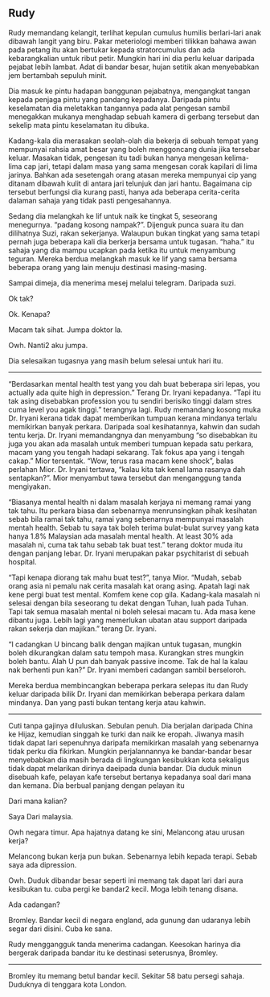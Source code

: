 ## Rudy

Rudy memandang kelangit, terlihat kepulan cumulus humilis berlari-lari anak dibawah langit yang biru. Pakar meteriologi memberi tilikkan bahawa awan pada petang itu akan bertukar kepada stratorcumulus dan ada kebarangkalian untuk ribut petir. Mungkin hari ini dia perlu keluar daripada pejabat lebih lambat. Adat di bandar besar, hujan setitik akan menyebabkan jem bertambah sepuluh minit.

Dia masuk ke pintu hadapan banggunan pejabatnya, mengangkat tangan kepada penjaga pintu yang pandang kepadanya. Daripada pintu keselamatan dia meletakkan tangannya pada alat pengesan sambil menegakkan mukanya menghadap sebuah kamera di gerbang tersebut dan sekelip mata pintu keselamatan itu dibuka.

Kadang-kala dia merasakan seolah-olah dia bekerja di sebuah tempat yang mempunyai rahsia amat besar yang boleh menggoncang dunia jika tersebar keluar. Masakan tidak, pengesan itu tadi bukan hanya mengesan kelima-lima cap jari, tetapi dalam masa yang sama mengesan corak kapilari di lima jarinya. Bahkan ada sesetengah orang atasan mereka mempunyai cip yang ditanam dibawah kulit di antara jari telunjuk dan jari hantu. Bagaimana cip tersebut berfungsi dia kurang pasti, hanya ada beberapa cerita-cerita dalaman sahaja yang tidak pasti pengesahannya.

Sedang dia melangkah ke lif untuk naik ke tingkat 5, seseorang menegurnya. “padang kosong nampak?”. Dijenguk punca suara itu dan dilihatnya Suzi, rakan sekerjanya. Walaupun bukan tingkat yang sama tetapi pernah juga beberapa kali dia berkerja bersama untuk tugasan. “haha.” itu sahaja yang dia mampu ucapkan pada ketika itu untuk menyambung teguran. Mereka berdua melangkah masuk ke lif yang sama bersama beberapa orang yang lain menuju destinasi masing-masing.

Sampai dimeja, dia menerima mesej melalui telegram. Daripada suzi.

Ok tak?

Ok. Kenapa?

Macam tak sihat. Jumpa doktor la.

Owh. Nanti2 aku jumpa.

Dia selesaikan tugasnya yang masih belum selesai untuk hari itu. 

---

“Berdasarkan mental health test yang you dah buat beberapa siri lepas, you actually ada quite high in depression.” Terang Dr. Iryani kepadanya. “Tapi itu tak asing disebabkan profession you tu sendiri berisiko tinggi dalam stres cuma level you agak tinggi.” terangnya lagi. Rudy memandang kosong muka Dr. Iryani kerana tidak dapat memberikan tumpuan kerana mindanya terlalu memikirkan banyak perkara. Daripada soal kesihatannya, kahwin dan sudah tentu kerja. Dr. Iryani memandangnya dan menyambung “so disebabkan itu juga you akan ada masalah untuk memberi tumpuan kepada satu perkara, macam yang you tengah hadapi sekarang. Tak fokus apa yang i tengah cakap.” Mior tersentak. “Wow, terus rasa macam kene shock”, balas perlahan Mior. Dr. Iryani tertawa, “kalau kita tak kenal lama rasanya dah sentapkan?”. Mior menyambut tawa tersebut dan menganggung tanda mengiyakan.

“Biasanya mental health ni dalam masalah kerjaya ni memang ramai yang tak tahu. Itu perkara biasa dan sebenarnya menrunsingkan pihak kesihatan sebab bila ramai tak tahu, ramai yang sebenarnya mempunyai masalah mentah health. Sebab tu saya tak boleh terima bulat-bulat survey yang kata hanya 1.8% Malaysian ada masalah mental health. At least 30% ada masalah ni, cuma tak tahu sebab tak buat test.” terang doktor muda itu dengan panjang lebar. Dr. Iryani merupakan pakar psychitarist di sebuah hospital.

“Tapi kenapa diorang tak mahu buat test?”, tanya Mior. “Mudah, sebab orang asia ni pemalu nak cerita masalah kat orang asing. Apatah lagi nak kene pergi buat test mental. Komfem kene cop gila. Kadang-kala masalah ni selesai dengan bila seseorang tu dekat dengan Tuhan, luah pada Tuhan. Tapi tak semua masalah mental ni boleh selesai macam tu. Ada masa kene dibantu juga. Lebih lagi yang memerlukan ubatan atau support daripada rakan sekerja dan majikan.” terang Dr. Iryani.

“I cadangkan U bincang balik dengan majikan untuk tugasan, mungkin boleh dikurangkan dalam satu tempoh masa. Kurangkan stres mungkin boleh bantu. Alah U pun dah banyak passive income. Tak de hal la kalau nak berhenti pun kan?” Dr. Iryani memberi cadangan sambil berseloroh.

Mereka berdua membincangkan beberapa perkara selepas itu dan Rudy keluar daripada bilik Dr. Iryani dan memikirkan beberapa perkara dalam mindanya. Dan yang pasti bukan tentang kerja atau kahwin.

---

Cuti tanpa gajinya diluluskan. Sebulan penuh. Dia berjalan daripada China ke Hijaz, kemudian singgah ke turki dan naik ke eropah. Jiwanya masih tidak dapat lari sepenuhnya daripafa memikirkan masalah yang sebenarnya tidak perku dia fikirkan. Mungkin perjalannannya ke bandar-bandar besar menyebabkan dia masih berada di lingkungan kesibukkan kota sekaligus tidak dapat melarikan dirinya daeipada dunia bandar. Dia duduk minun disebuah kafe, pelayan kafe tersebut bertanya kepadanya soal dari mana dan kemana. Dia berbual panjang dengan pelayan itu

Dari mana kalian?

Saya Dari malaysia.

Owh negara timur. Apa hajatnya datang ke sini, Melancong atau urusan kerja?

Melancong bukan kerja pun bukan. Sebenarnya lebih kepada terapi. Sebab saya ada dipression.

Owh. Duduk dibandar besar seperti ini memang tak dapat lari dari aura kesibukan tu. cuba pergi ke bandar2 kecil. Moga lebih tenang disana.

Ada cadangan?

Bromley. Bandar kecil di negara england, ada gunung dan udaranya lebih segar dari disini. Cuba ke sana.

Rudy menggangguk tanda menerima cadangan. Keesokan harinya dia bergerak daripada bandar itu ke destinasi seterusnya, Bromley.

---

Bromley itu memang betul bandar kecil. Sekitar 58 batu persegi sahaja. Duduknya di tenggara kota London.